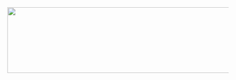 <!--
**t-flim/t-flim** is a ✨ _special_ ✨ repository because its `README.md` (this file) appears on your GitHub profile.

Here are some ideas to get you started:

- 🔭 I’m currently working on ...
- 🌱 I’m currently learning ...
- 👯 I’m looking to collaborate on ...
- 🤔 I’m looking for help with ...
- 💬 Ask me about ...
- 📫 How to reach me: ...
- 😄 Pronouns: ...
- ⚡ Fun fact: ...
-->

<!-- ![Welcome message](https://media4.giphy.com/media/3ornk57KwDXf81rjWM/giphy.gif) -->

<img src="https://media4.giphy.com/media/3ornk57KwDXf81rjWM/giphy.gif" style="width:100vw; height:150px; object-fit:cover" />
